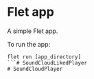 # Flet app

A simple Flet app.

To run the app:

```
flet run [app_directory]
```# SoundCloudLikedPlayer
# SoundCloudPlayer
